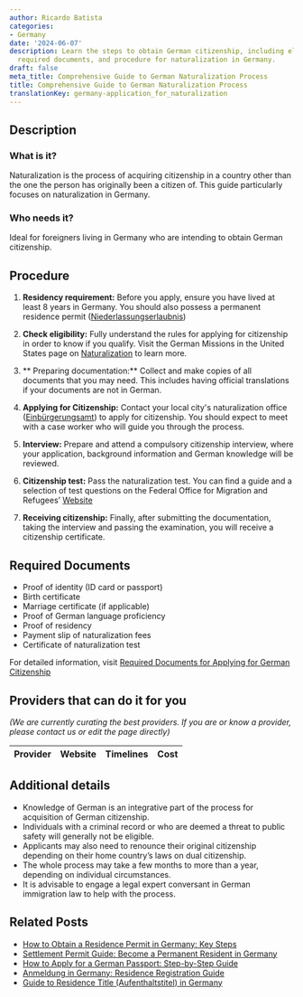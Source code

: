 ```yaml
---
author: Ricardo Batista
categories:
- Germany
date: '2024-06-07'
description: Learn the steps to obtain German citizenship, including eligibility,
  required documents, and procedure for naturalization in Germany.
draft: false
meta_title: Comprehensive Guide to German Naturalization Process
title: Comprehensive Guide to German Naturalization Process
translationKey: germany-application_for_naturalization
---
```


## Description
### What is it?
Naturalization is the process of acquiring citizenship in a country other than the one the person has originally been a citizen of. This guide particularly focuses on naturalization in Germany.

### Who needs it?
Ideal for foreigners living in Germany who are intending to obtain German citizenship.

## Procedure

1. **Residency requirement:** Before you apply, ensure you have lived at least 8 years in Germany. You should also possess a permanent residence permit ([Niederlassungserlaubnis](https://www.bmi.bund.de/EN/topics/migration/residence-law/permanent-residence-permit/artikel-permanent-residence-permit.html;jsessionid=2C835EA5F24180BF2529A0DFE90CF22C.1_cid286))

2. **Check eligibility:** Fully understand the rules for applying for citizenship in order to know if you qualify. Visit the German Missions in the United States page on [Naturalization](https://www.germany.info/us-en/service/03-Citizenship/naturalization/925326) to learn more.

3. ** Preparing documentation:** Collect and make copies of all documents that you may need. This includes having official translations if your documents are not in German.

4. **Applying for Citizenship:** Contact your local city's naturalization office ([Einbürgerungsamt](https://www.berlin.de/labo/willkommen-in-berlin/einbuergerungen/)) to apply for citizenship. You should expect to meet with a case worker who will guide you through the process.

5. **Interview:** Prepare and attend a compulsory citizenship interview, where your application, background information and German knowledge will be reviewed.

6. **Citizenship test:** Pass the naturalization test. You can find a guide and a selection of test questions on the Federal Office for Migration and Refugees’ [Website](http://www.bamf.de/EN/Willkommen/Einbuergerung/Testvorbereitung/testvorbereitung-node.html)

7. **Receiving citizenship:** Finally, after submitting the documentation, taking the interview and passing the examination, you will receive a citizenship certificate.

## Required Documents

- Proof of identity (ID card or passport)
- Birth certificate
- Marriage certificate (if applicable)
- Proof of German language proficiency
- Proof of residency
- Payment slip of naturalization fees
- Certificate of naturalization test

For detailed information, visit [Required Documents for Applying for German Citizenship](https://www.germany.info/us-en/service/03-Citizenship/naturalization/925326) 

## Providers that can do it for you

_(We are currently curating the best providers. If you are or know a provider, please contact us or edit the page directly)_

| Provider        |     Website     |     Timelines    |       Cost      |
| :-------------: | :-------------: |  :-------------: | :-------------: |

## Additional details

- Knowledge of German is an integrative part of the process for acquisition of German citizenship.
- Individuals with a criminal record or who are deemed a threat to public safety will generally not be eligible.
- Applicants may also need to renounce their original citizenship depending on their home country’s laws on dual citizenship.
- The whole process may take a few months to more than a year, depending on individual circumstances.
- It is advisable to engage a legal expert conversant in German immigration law to help with the process.


## Related Posts

- [How to Obtain a Residence Permit in Germany: Key Steps](https://tramitit.com/guides/germany/applying_for_a_residence_permit/)
- [Settlement Permit Guide: Become a Permanent Resident in Germany](https://tramitit.com/guides/germany/application_for_a_settlement_permit/)
- [How to Apply for a German Passport: Step-by-Step Guide](https://tramitit.com/guides/germany/application_for_a_passport/)
- [Anmeldung in Germany: Residence Registration Guide](https://tramitit.com/guides/germany/registration_of_residence/)
- [Guide to Residence Title (Aufenthaltstitel) in Germany](https://tramitit.com/guides/germany/application_for_a_residence_title/)